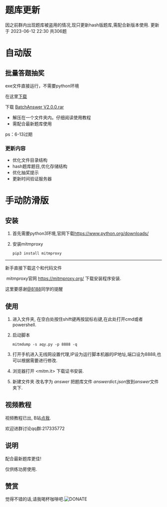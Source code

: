 # 题库更新

因之前群内出现题库被盗用的情况,现只更新hash版题库,需配合新版本使用.
更新于 2023-06-12 22:30 共306题

# 自动版

## 批量答题抽奖

exe文件直接运行，不需要python环境

在这里[下载](https://github.com/vivishow/liangongbao/releases/tag/v2.0.0)

下载 [BatchAnswer V2.0.0.rar](https://github.com/vivishow/liangongbao/releases/download/v2.0.0/BatchAnswer6-13.rar)
- 解压在一个文件夹内。仔细阅读使用教程
- 需配合最新题库使用

ps：6-13过期

### 更新内容
- 优化文件目录结构
- hash题库题目,优化存储结构
- 优化抽奖提示
- 更新时间验证服务器
# 手动防滑版
## 安装

1. 首先需要python3环境,官网下载<https://www.python.org/downloads/>

2. 安装mitmproxy

   `pip3 install mitmproxy`

---

新手直接下载这个和代码文件

​	mitmproxy官网 https://mitmproxy.org/ 下载安装程序安装.

这里要感谢[@8188](https://github.com/8188)同学的提醒

## 使用

1. 进入文件夹, 在空白处按住shift键再按鼠标右键,在此处打开cmd或者powershell.

2. 启动脚本

   `mitmdump -s aqy.py -p 8888 -q`

3. 打开手机进入无线网设置代理,IP设为运行脚本机器的IP地址,端口设为8888,也可以根据需要进行修改.

4. 浏览器打开 <mitm.it> 下载证书安装.

5. 新建文件夹 改名字为 *answer* 把题库文件 *answerdict.json*放到*answer*文件夹下.



## 视频教程

视频教程已出, B站[点我](https://www.bilibili.com/video/BV1rY411K7VH?share_source=copy_web). 

欢迎进群讨论qq群:217335772


## 说明

配合最新题库更佳!

仅供练功房使用.


## 赞赏

觉得不错的话,请我喝杯咖啡吧.![DONATE](./donate.jpg)